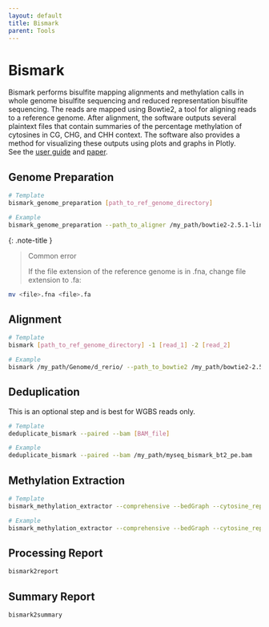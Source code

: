 ```yaml
---
layout: default
title: Bismark
parent: Tools
---
```


# Bismark
Bismark performs bisulfite mapping alignments and methylation calls in whole genome bisulfite sequencing and reduced representation bisulfite sequencing. The reads are mapped using Bowtie2, a tool for aligning reads to a reference genome. After alignment, the software outputs several plaintext files that contain summaries of the percentage methylation of cytosines in CG, CHG, and CHH context. The software also provides a method for visualizing these outputs using plots and graphs in Plotly.  
See the [user guide](https://felixkrueger.github.io/Bismark/) and [paper](https://www.ncbi.nlm.nih.gov/pmc/articles/PMC3102221/).

## Genome Preparation
```bash
# Template
bismark_genome_preparation [path_to_ref_genome_directory]

# Example
bismark_genome_preparation --path_to_aligner /my_path/bowtie2-2.5.1-linux-x86_64/ /my_path/Genome/Human_Genome_GRCh38.p14/ncbi_dataset/data/GCF_000001405.40_RefSeq/ 
```

{: .note-title }
> Common error
> 
> If the file extension of the reference genome is in .fna, change file extension to .fa:
```bash
mv <file>.fna <file>.fa
```

## Alignment
```bash
# Template
bismark [path_to_ref_genome_directory] -1 [read_1] -2 [read_2]

# Example
bismark /my_path/Genome/d_rerio/ --path_to_bowtie2 /my_path/bowtie2-2.5.1-linux-x86_64 -1 /my_sequences/read_1.fq -2 /my_sequences/read_2.fq
```

## Deduplication
This is an optional step and is best for WGBS reads only.
```bash
# Template
deduplicate_bismark --paired --bam [BAM_file]

# Example
deduplicate_bismark --paired --bam /my_path/myseq_bismark_bt2_pe.bam
```

## Methylation Extraction
```bash
# Template
bismark_methylation_extractor --comprehensive --bedGraph --cytosine_report --genome_folder [path_to_ref_genome_directory] [BAM_file]

# Example
bismark_methylation_extractor --comprehensive --bedGraph --cytosine_report --genome_folder /my_path/Genome/d_rerio/ myseq_bismark_bt2_pe.deduplicated.bam
```

## Processing Report
```bash
bismark2report
```

## Summary Report
```bash
bismark2summary
```